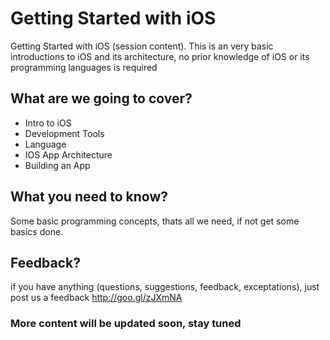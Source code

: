 # Getting Started with iOS
Getting Started with iOS (session content). This is an very basic introductions to iOS and its architecture, no prior knowledge of iOS or its programming languages is required 

## What are we going to cover?
  
  - Intro to iOS
  - Development Tools
  - Language 
  - IOS App Architecture
  - Building an App

## What you need to know?

Some basic programming concepts, thats all we need, if not get some basics done.

## Feedback?

if you have anything (questions, suggestions, feedback, exceptations), 
just post us a feedback http://goo.gl/zJXmNA

### More content will be updated soon, stay tuned


